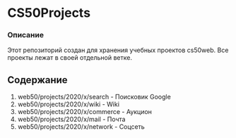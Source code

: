 # CS50Projects
### Описание
Этот репозиторий создан для хранения учебных проектов cs50web.
Все проекты лежат в своей отдельной ветке.
## Содержание
1. web50/projects/2020/x/search - Поисковик Google
2. web50/projects/2020/x/wiki - Wiki
3. web50/projects/2020/x/commerce - Аукцион
4. web50/projects/2020/x/mail - Почта
5. web50/projects/2020/x/network - Соцсеть
